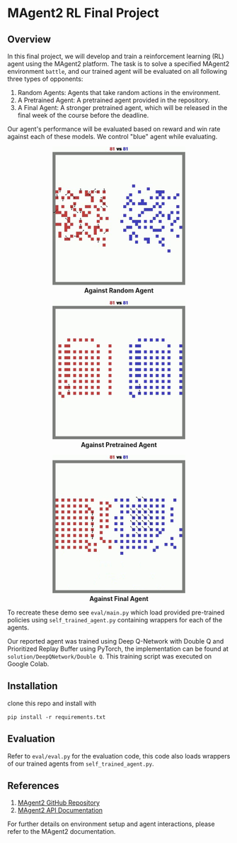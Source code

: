 # MAgent2 RL Final Project
## Overview
In this final project, we will develop and train a reinforcement learning (RL) agent using the MAgent2 platform. The task is to solve a specified MAgent2 environment `battle`, and our trained agent will be evaluated on all following three types of opponents:

1. Random Agents: Agents that take random actions in the environment.
2. A Pretrained Agent: A pretrained agent provided in the repository.
3. A Final Agent: A stronger pretrained agent, which will be released in the final week of the course before the deadline.

Our agent's performance will be evaluated based on reward and win rate against each of these models. We control "blue" agent while evaluating.


<p align="center">
  <img src="assets/random demo.gif" width="300" alt="random agent" />
  <br>
  <strong>Against Random Agent</strong>
</p>

<p align="center">
  <img src="assets/pretrained demo.gif" width="300" alt="pretrained agent" />
  <br>
  <strong>Against Pretrained Agent</strong>
</p>

<p align="center">
  <img src="assets/final demo.gif" width="300" alt="final agent" />
  <br>
  <strong>Against Final Agent</strong>
</p>

To recreate these demo see `eval/main.py` which load provided pre-trained policies using `self_trained_agent.py` containing wrappers for each of the agents.

Our reported agent was trained using Deep Q-Network with Double Q and Prioritized Replay Buffer using PyTorch, the implementation can be found at `solution/DeepQNetwork/Double Q`. This training script was executed on Google Colab.

## Installation
clone this repo and install with
```
pip install -r requirements.txt
```

## Evaluation
Refer to `eval/eval.py` for the evaluation code, this code also loads wrappers of our trained agents from `self_trained_agent.py`.

## References

1. [MAgent2 GitHub Repository](https://github.com/Farama-Foundation/MAgent2)
2. [MAgent2 API Documentation](https://magent2.farama.org/introduction/basic_usage/)

For further details on environment setup and agent interactions, please refer to the MAgent2 documentation.
